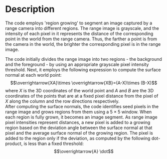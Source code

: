 # Description
The code employs 'region growing' to segment an image captured by a range camera into different regions. The range image is grayscale, and the intensity of each pixel in it represents the distance of the corresponding point in the world from the range camera. Thus, the farther a point is from the camera in the world, the brighter the corresponding pixel is in the range image. <br />

The code initially divides the range image into two regions - the background and the foreground - by using an appropriate grayscale pixel intensity threshold. Next, it employs the following expression to compute the surface normal at each world point:
$$\overrightarrow{XA}\times \overrightarrow{XB}=(A-X)\times (B-X)$$
where $X$ is the 3D coordinates of the world point and $A$ and $B$ are the 3D coordinates of the points that are at a fixed pixel distance from the pixel of $X$ along the column and the row directions respectively. <br />
After computing the surface normals, the code identifies seed pixels in the range image and grows regions from them using a $5\times 5$ window. When each region is fully grown, it becomes an image segment. As range image pixel intensities represent distances, a new pixel is added to a growing region based on the deviation angle between the surface normal at that pixel and the average surface normal of the growing region. The pixel is added to the region only if the deviation, as computed by the following dot-product, is less than a fixed threshold:
$$\overrightarrow{A} \dot$$

